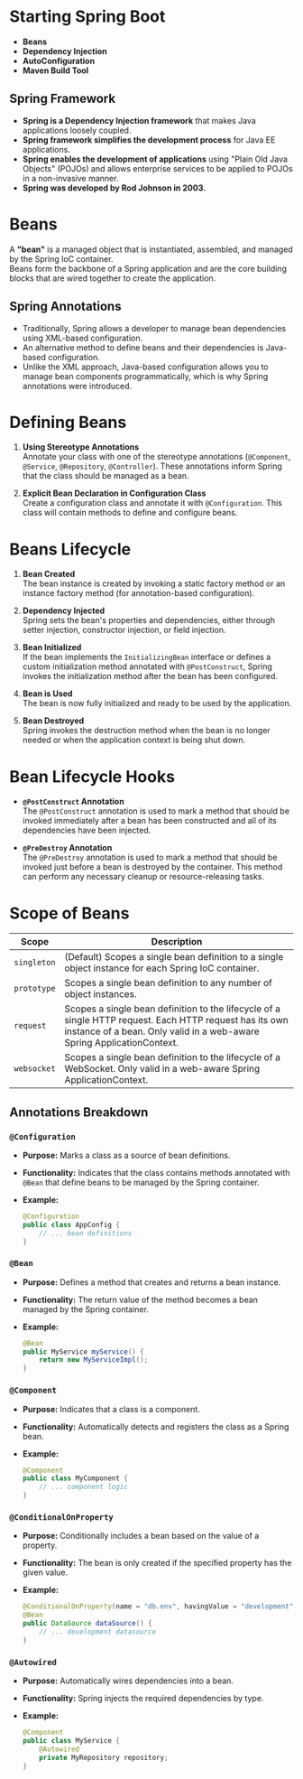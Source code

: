 # Starting Spring Boot

- **Beans**
- **Dependency Injection**
- **AutoConfiguration**
- **Maven Build Tool**

## Spring Framework

- **Spring is a Dependency Injection framework** that makes Java applications loosely coupled.
- **Spring framework simplifies the development process** for Java EE applications.
- **Spring enables the development of applications** using "Plain Old Java Objects" (POJOs) and allows enterprise services to be applied to POJOs in a non-invasive manner.
- **Spring was developed by Rod Johnson in 2003.**

# Beans

A **"bean"** is a managed object that is instantiated, assembled, and managed by the Spring IoC container.  
Beans form the backbone of a Spring application and are the core building blocks that are wired together to create the application.

## Spring Annotations

- Traditionally, Spring allows a developer to manage bean dependencies using XML-based configuration.
- An alternative method to define beans and their dependencies is Java-based configuration.
- Unlike the XML approach, Java-based configuration allows you to manage bean components programmatically, which is why Spring annotations were introduced.

# Defining Beans

1. **Using Stereotype Annotations**  
   Annotate your class with one of the stereotype annotations (`@Component`, `@Service`, `@Repository`, `@Controller`). These annotations inform Spring that the class should be managed as a bean.

2. **Explicit Bean Declaration in Configuration Class**  
   Create a configuration class and annotate it with `@Configuration`. This class will contain methods to define and configure beans.

# Beans Lifecycle

1. **Bean Created**  
   The bean instance is created by invoking a static factory method or an instance factory method (for annotation-based configuration).

2. **Dependency Injected**  
   Spring sets the bean's properties and dependencies, either through setter injection, constructor injection, or field injection.

3. **Bean Initialized**  
   If the bean implements the `InitializingBean` interface or defines a custom initialization method annotated with `@PostConstruct`, Spring invokes the initialization method after the bean has been configured.

4. **Bean is Used**  
   The bean is now fully initialized and ready to be used by the application.

5. **Bean Destroyed**  
   Spring invokes the destruction method when the bean is no longer needed or when the application context is being shut down.

# Bean Lifecycle Hooks

- **`@PostConstruct` Annotation**  
  The `@PostConstruct` annotation is used to mark a method that should be invoked immediately after a bean has been constructed and all of its dependencies have been injected.

- **`@PreDestroy` Annotation**  
  The `@PreDestroy` annotation is used to mark a method that should be invoked just before a bean is destroyed by the container. This method can perform any necessary cleanup or resource-releasing tasks.


# Scope of Beans

| **Scope**   | **Description**                                                                                                                                                                   |
|-------------|-----------------------------------------------------------------------------------------------------------------------------------------------------------------------------------|
| `singleton` | (Default) Scopes a single bean definition to a single object instance for each Spring IoC container.                                                                              |
| `prototype` | Scopes a single bean definition to any number of object instances.                                                                                                                |
| `request`   | Scopes a single bean definition to the lifecycle of a single HTTP request. Each HTTP request has its own instance of a bean. Only valid in a web-aware Spring ApplicationContext. |
| `websocket` | Scopes a single bean definition to the lifecycle of a WebSocket. Only valid in a web-aware Spring ApplicationContext.                                                             |


## Annotations Breakdown

### `@Configuration`
- **Purpose:** Marks a class as a source of bean definitions.
- **Functionality:** Indicates that the class contains methods annotated with `@Bean` that define beans to be managed by the Spring container.
- **Example:**

    ```java
    @Configuration
    public class AppConfig {
        // ... bean definitions
    }
    ```

### `@Bean`
- **Purpose:** Defines a method that creates and returns a bean instance.
- **Functionality:** The return value of the method becomes a bean managed by the Spring container.
- **Example:**

    ```java
    @Bean
    public MyService myService() {
        return new MyServiceImpl();
    }
    ```

### `@Component`
- **Purpose:** Indicates that a class is a component.
- **Functionality:** Automatically detects and registers the class as a Spring bean.
- **Example:**

    ```java
    @Component
    public class MyComponent {
        // ... component logic
    }
    ```

### `@ConditionalOnProperty`
- **Purpose:** Conditionally includes a bean based on the value of a property.
- **Functionality:** The bean is only created if the specified property has the given value.
- **Example:**

    ```java
    @ConditionalOnProperty(name = "db.env", havingValue = "development")
    @Bean
    public DataSource dataSource() {
        // ... development datasource 
    }
    ```

### `@Autowired`
- **Purpose:** Automatically wires dependencies into a bean.
- **Functionality:** Spring injects the required dependencies by type.
- **Example:**

    ```java
    @Component
    public class MyService {
        @Autowired
        private MyRepository repository;
    }
    ```

